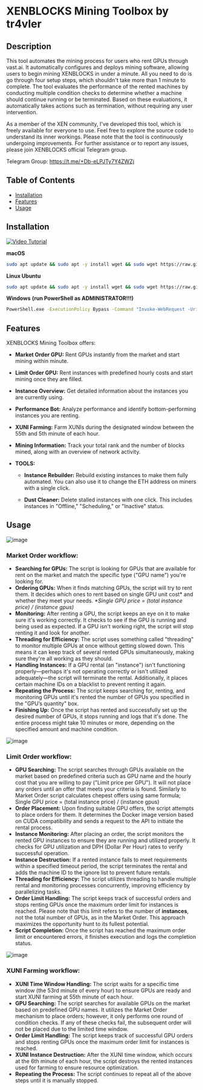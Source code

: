 # XENBLOCKS Mining Toolbox by tr4vler

## Description

This tool automates the mining process for users who rent GPUs through vast.ai. It automatically configures and deploys mining software, allowing users to begin mining XENBLOCKS in under a minute. All you need to do is go through four setup steps, which shouldn't take more than 1 minute to complete.
The tool evaluates the performance of the rented machines by conducting multiple condition checks to determine whether a machine should continue running or be terminated. Based on these evaluations, it automatically takes actions such as termination, without requiring any user intervention.

As a member of the XEN community, I've developed this tool, which is freely available for everyone to use. Feel free to explore the source code to understand its inner workings.
Please note that the tool is continuously undergoing improvements. For further assistance or to report any issues, please join XENBLOCKS official Telegram group.

Telegram Group: https://t.me/+Db-eLPJTy7Y4ZWZj

## Table of Contents

- [Installation](#installation)
- [Features](#features)
- [Usage](#usage)


## Installation
[![Video Tutorial](https://img.youtube.com/vi/Zu7tduxMQb4/0.jpg)](https://www.youtube.com/watch?v=Zu7tduxMQb4)

**macOS**
```bash
sudo apt update && sudo apt -y install wget && sudo wget https://raw.githubusercontent.com/tr4vLer/xenvast/main/autostart.sh && sudo chmod +x autostart.sh && sudo ./autostart.sh
```

**Linux Ubuntu**
```bash
sudo apt update && sudo apt -y install wget && sudo wget https://raw.githubusercontent.com/tr4vLer/xenvast/main/autostart_linux.sh && sudo chmod +x autostart_linux.sh && ./autostart_linux.sh
```

**Windows** **(run PowerShell as ADMINISTRATOR!!!)**
```bash
PowerShell.exe -ExecutionPolicy Bypass -Command "Invoke-WebRequest -Uri 'https://raw.githubusercontent.com/tr4vLer/xenvast/main/autostart_windows.ps1' -OutFile 'autostart_windows.ps1'; .\autostart_windows.ps1"
```

## Features

XENBLOCKS Mining Toolbox offers:

- **Market Order GPU:** Rent GPUs instantly from the market and start mining within minute.
  
- **Limit Order GPU:** Rent instances with predefined hourly costs and start mining once they are filled.

- **Instance Overview:** Get detailed information about the instances you are currently using.

- **Performance Bot:** Analyze performance and identify bottom-performing instances you are renting.

- **XUNI Farming:** Farm XUNIs during the designated window between the 55th and 5th minute of each hour.

- **Mining Information:** Track your total rank and the number of blocks mined, along with an overview of network activity.

- **TOOLS:**
  - **Instance Rebuilder:** Rebuild existing instances to make them fully automated. You can also use it to change the ETH address on miners with a single click.
  
  - **Dust Cleaner:** Delete stalled instances with one click. This includes instances in "Offline," "Scheduling," or "Inactive" status.



## Usage

![image](https://github.com/tr4vLer/xenvast/assets/149298759/34897955-429f-4cba-926c-3b741fd25f0a)
### Market Order workflow:
-  **Searching for GPUs:** The script is looking for GPUs that are available for rent on the market and match the specific type ("GPU name") you're looking for.
-  **Ordering GPUs:** When it finds matching GPUs, the script will try to rent them. It decides which ones to rent based on single GPU unit cost* and whether they meet your needs. 
   _*Single GPU price = (total instance price) / (instance gpus)_
-  **Monitoring:** After renting a GPU, the script keeps an eye on it to make sure it's working correctly. It checks to see if the GPU is running and being used as expected. If a GPU isn't working right, the script will stop renting it and look for another.
-  **Threading for Efficiency:** The script uses something called "threading" to monitor multiple GPUs at once without getting slowed down. This means it can keep track of several rented GPUs simultaneously, making sure they're all working as they should.
-  **Handling Instances:** If a GPU rental (an "instance") isn't functioning properly—perhaps it's not operating correctly or isn't utilized adequately—the script will terminate the rental. Additionally, it places certain machine IDs on a blacklist to prevent renting it again.
-  **Repeating the Process:** The script keeps searching for, renting, and monitoring GPUs until it's rented the number of GPUs you specified in the "GPU’s quantity" box.
-  **Finishing Up:** Once the script has rented and successfully set up the desired number of GPUs, it stops running and logs that it's done. The entire process might take 10 minutes or more, depending on the specified amount and machine condition.

![image](https://github.com/tr4vLer/xenvast/assets/149298759/c9d12799-8822-4b60-9a37-4198e9f54510)
### Limit Order workflow:
- **GPU Searching:** The script searches through GPUs available on the market based on predefined criteria such as GPU name and the hourly cost that you are willing to pay ("Limit price per GPU"). It will not place any orders until an offer that meets your criteria is found. Similarly to Market Order script calculates chepest offers using same formula; Single GPU price = (total instance price) / (instance gpus)
- **Order Placement:** Upon finding suitable GPU offers, the script attempts to place orders for them. It determines the Docker image version based on CUDA compatibility and sends a request to the API to initiate the rental process.
- **Instance Monitoring:** After placing an order, the script monitors the rented GPU instances to ensure they are running and utilized properly. It checks for GPU utilization and DPH (Dollar Per Hour) rates to verify successful operation.
- **Instance Destruction:** If a rented instance fails to meet requirements within a specified timeout period, the script terminates the rental and adds the machine ID to the ignore list to prevent future rentals.
- **Threading for Efficiency:** The script utilizes threading to handle multiple rental and monitoring processes concurrently, improving efficiency by parallelizing tasks.
- **Order Limit Handling:** The script keeps track of successful orders and stops renting GPUs once the maximum order limit for instances is reached. Please note that this limit refers to the number of **instances**, not the total number of GPUs, as in the Market Order. This approach maximizes the opportunity hunt to its fullest potential.
- **Script Completion:** Once the script has reached the maximum order limit or encountered errors, it finishes execution and logs the completion status.

![image](https://github.com/tr4vLer/xenvast/assets/149298759/4ac8f522-3d93-4989-80a5-6bfc0602943c)
### XUNI Farming workflow:
- **XUNI Time Window Handling:** The script waits for a specific time window (the 53rd minute of every hour) to ensure GPUs are ready and start XUNI farming at 55th minute of each hour.
- **GPU Searching:** The script searches for available GPUs on the market based on predefined GPU names. It utilizes the Market Order mechanism to place orders; however, it only performs one round of condition checks. If any of these checks fail, the subsequent order will not be placed due to the limited time window.
- **Order Limit Handling:** The script keeps track of successful GPU orders and stops renting GPUs once the maximum order limit for instances is reached.
- **XUNI Instance Destruction:** After the XUNI time window, which occurs at the 6th minute of each hour, the script destroys the rented instances used for farming to ensure resource optimization.
-  **Repeating the Process:** The script continues to repeat all of the above steps until it is manually stopped.
